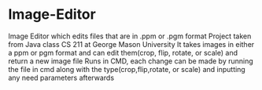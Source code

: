 # Image-Editor
Image Editor which edits files that are in .ppm or .pgm format
Project taken from Java class CS 211 at George Mason University 
It takes images in either a ppm or pgm format and can edit them(crop, flip, rotate, or scale) and return a new image file
Runs in CMD, each change can be made by running the file in cmd along with the type(crop,flip,rotate, or scale) and inputting any need parameters afterwards
